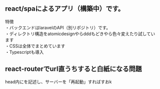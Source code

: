 ## react/spaによるアプリ（構築中）です。

特徴<br/>
・バックエンドはlaravelのAPI（別リポジトリ）です。<br/>
・ディレクトリ構造をatomicdesignやらdddもどきやら色々変えたり試しています<br/>
・CSSは全体でまとめています<br/>
・Typescriptも導入<br/>


## react-routerでurl直うちすると白紙になる問題
head内に<base href="/">を記述し、サーバーを「再起動」すればすおk
